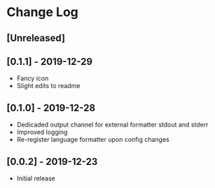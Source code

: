 # Change Log


## [Unreleased]

## [0.1.1] - 2019-12-29

- Fancy icon
- Slight edits to readme

## [0.1.0] - 2019-12-28

- Dedicaded output channel for external formatter stdout and stderr
- Improved logging
- Re-register language formatter upon config changes

## [0.0.2] - 2019-12-23

- Initial release
